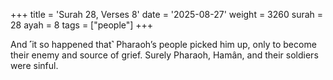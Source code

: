 +++
title = 'Surah 28, Verses 8'
date = '2025-08-27'
weight = 3260
surah = 28
ayah = 8
tags = ["people"]
+++

And ˹it so happened that˺ Pharaoh’s people picked him up, only to become their enemy and source of grief. Surely Pharaoh, Hamân, and their soldiers were sinful.